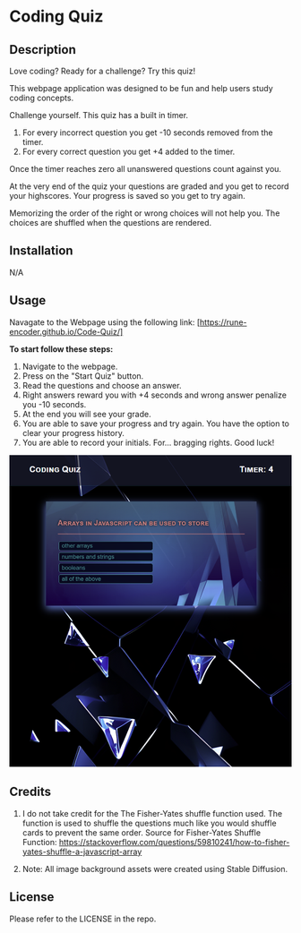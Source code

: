 # Coding Quiz

## Description

Love coding? Ready for a challenge? Try this quiz!

This webpage application was designed to be fun and help users study coding concepts.

Challenge yourself. This quiz has a built in timer. 
1. For every incorrect question you get -10 seconds removed from the timer.
2. For every correct question you get +4 added to the timer.

Once the timer reaches zero all unanswered questions count against you.


At the very end of the quiz your questions are graded and you get to record your highscores.
Your progress is saved so you get to try again.

Memorizing the order of the right or wrong choices will not help you.
The choices are shuffled when the questions are rendered.

## Installation

N/A

## Usage

Navagate to the Webpage using the following link: [https://rune-encoder.github.io/Code-Quiz/]

**To start follow these steps:**

1. Navigate to the webpage.
2. Press on the "Start Quiz" button.
3. Read the questions and choose an answer.
4. Right answers reward you with +4 seconds and wrong answer penalize you -10 seconds.
5. At the end you will see your grade. 
6. You are able to save your progress and try again. You have the option to clear your progress history.
7. You are able to record your initials. For... bragging rights. Good luck!

![Screenshot of Homepage](/assets/Website%20Screenshot.png)

## Credits

1. I do not take credit for the The Fisher-Yates shuffle function used. The function is used to shuffle the questions much like you would shuffle cards to prevent the same order. 
Source for Fisher-Yates Shuffle Function: https://stackoverflow.com/questions/59810241/how-to-fisher-yates-shuffle-a-javascript-array

2. Note: All image background assets were created using Stable Diffusion.

## License

Please refer to the LICENSE in the repo.
